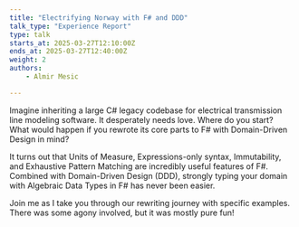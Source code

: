 ```yaml
---
title: "Electrifying Norway with F# and DDD"
talk_type: "Experience Report"
type: talk
starts_at: 2025-03-27T12:10:00Z
ends_at: 2025-03-27T12:40:00Z
weight: 2
authors:
    - Almir Mesic

---
```

Imagine inheriting a large C# legacy codebase for electrical transmission line modeling software. It desperately needs love. Where do you start? What would happen if you rewrote its core parts to F# with Domain-Driven Design in mind? 

It turns out that Units of Measure, Expressions-only syntax, Immutability, and Exhaustive Pattern Matching are incredibly useful features of F#. Combined with Domain-Driven Design (DDD), strongly typing your domain with Algebraic Data Types in F# has never been easier.

Join me as I take you through our rewriting journey with specific examples. There was some agony involved, but it was mostly pure fun!
